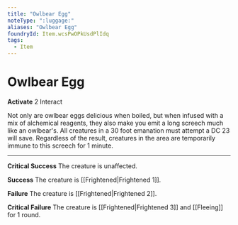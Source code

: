 ```yaml
---
title: "Owlbear Egg"
noteType: ":luggage:"
aliases: "Owlbear Egg"
foundryId: Item.wcsPwOPkUsdPlIdq
tags:
  - Item
---
```


# Owlbear Egg

**Activate** 2 Interact

Not only are owlbear eggs delicious when boiled, but when infused with a mix of alchemical reagents, they also make you emit a long screech much like an owlbear's. All creatures in a 30 foot emanation must attempt a DC 23 will save. Regardless of the result, creatures in the area are temporarily immune to this screech for 1 minute.

* * *

**Critical Success** The creature is unaffected.

**Success** The creature is [[Frightened|Frightened 1]].

**Failure** The creature is [[Frightened|Frightened 2]].

**Critical Failure** The creature is [[Frightened|Frightened 3]] and [[Fleeing]] for 1 round.

